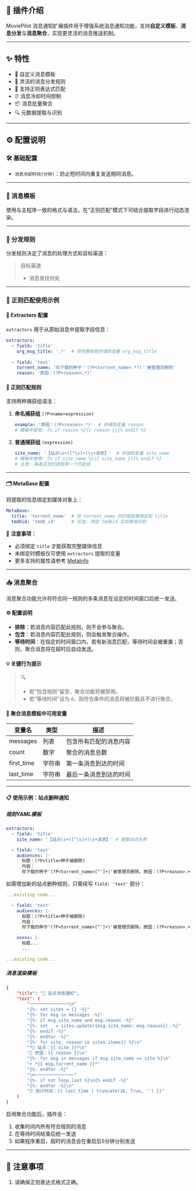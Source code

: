 ## 👋 插件介绍

MoviePilot 消息通知扩展插件用于增强系统消息通知功能，支持**自定义模板**、**消息分发**与**消息聚合**，实现更灵活的消息推送机制。

---

## ✨ 特性
- 🔧 自定义消息模板
- 📝 灵活的消息分发规则
- 🎯 支持正则表达式匹配
- ⏰ 消息冷却时间控制
- 📦 消息批量聚合
- 🔍 元数据提取与识别

---

## ⚙️ 配置说明

### 🛠 基础配置

- `消息冷却时间(分钟)`：防止短时间内重复发送相同消息。

---

### 📄 消息模板

使用与主程序一致的格式与语法，在“正则匹配”模式下可结合提取字段进行动态渲染。

---

### 🔄 分发规则

分发规则决定了消息的处理方式和目标渠道：

> 目标渠道  
> - 消息发往何处

---

### 🌰 正则匹配使用示例

#### 🧩 Extractors 配置

`extractors` 用于从原始消息中提取字段信息：

```yaml
extractors:
  - field: 'title'
    org_msg_title: '.*'  # 将完整标题存储到变量 org_msg_title
  
  - field: 'text'
    torrent_name: '你下载的种子''(?P<torrent_name>.*?)''被管理员删除'
    reason: '原因：(?P<reason>.*)'
```

#### 🧾 正则匹配规则

支持两种捕获组语法：

1. **命名捕获组** `(?P<name>expression)`  
   ```yaml
   example: '原因：(?P<reason>.*)'  # 存储到变量 reason
   # 模板中使用: {% if reason %}{{ reason }}{% endif %}
   ```

2. **普通捕获组** `(expression)`  
   ```yaml
   site_name: '【站点\s+([^\s]+)\s+消息】'  # 存储到变量 site_name
   # 模板中使用: {% if site_name %}{{ site_name }}{% endif %}
   # 注意: 每条正则仅提取第一个匹配组
   ```

---

#### 🗂 MetaBase 配置

将提取的信息绑定到媒体对象上：

```yaml
MetaBase:
  title: 'torrent_name'  # 将 torrent_name 的匹配结果绑定到 title
  tmdbid: 'tmdb_id'      # 可选: 绑定 tmdbid 实现精准识别
```

📌 **注意事项：**

- 必须绑定 `title` 才能获取完整媒体信息
- 未绑定时模板仅可使用 `extractors` 提取的变量
- 更多支持的属性请参考 [MetaInfo](https://github.com/jxxghp/MoviePilot/blob/fcd5ca3fda1992ece6bb2111afa1b75909d0557f/app/schemas/context.py#L6-L61)

---

### 📥 消息聚合

消息聚合功能允许将符合同一规则的多条消息在设定的时间窗口后统一发送。

#### ⚙️ 配置说明

- **排除**：若消息内容匹配此规则，则不会参与聚合。
- **包含**：若消息内容匹配此规则，则会触发聚合操作。
- **等待时间**：在指定的时间窗口内，若有新消息匹配，等待时间会被重置；否则，聚合消息将在超时后自动发送。

#### 💡 关键行为提示

> 🔍
> - 若“包含规则”留空，聚合功能将被禁用。
> - 若“等待时间”设为 `0`，则符合条件的消息将被拦截且不进行聚合。

#### 🧪 聚合消息模板中可用变量

| 变量名      | 类型     | 描述                           |
|-------------|----------|--------------------------------|
| messages  | 列表     | 包含所有匹配的消息内容         |
| count     | 数字     | 聚合的消息总数                 |
| first_time| 字符串   | 第一条消息到达的时间            |
| last_time | 字符串   | 最后一条消息到达的时间          |

---

#### 📋 使用示例：站点删种通知

##### 规则YAML模板

```yaml
extractors:
  - field: 'title'
    site_name: '【站点\s+([^\s]+)\s+消息】' # 提取站点名称

  - field: 'text'
    audiences: |-
      标题：(?P<title>种子被删除)
      内容：
      你下载的种子'(?P<torrent_name>[^']+)'被管理员删除。原因：(?P<reason>.+。)
```

如需增加新的站点删种规则，只需续写 `field: 'text'` 部分：

```yaml
...existing code...

  - field: 'text'
    audiences: |-
      标题：(?P<title>种子被删除)
      内容：
      你下载的种子'(?P<torrent_name>[^']+)'被管理员删除。原因：(?P<reason>.+。)

    xxxxx: |-
      标题...
      ...

...existing code...
```

##### 消息渲染模板

```json
{
    "title": "📢 站点消息通知",
    "text": (
        "───────────────\n"
        "{%- set sites = {} -%}"
        "{%- for msg in messages -%}"
        "{%- if msg.site_name and msg.reason -%}"
        "{%- set _ = sites.update({msg.site_name: msg.reason}) -%}"
        "{%- endif -%}"
        "{%- endfor -%}"
        "{%- for site, reason in sites.items() %}\n"
        "*🔹 站点：{{ site }}*\n"
        "🔸 原因：{{ reason }}\n"
        "{%- for msg in messages if msg.site_name == site %}\n"
        "➤ *{{ msg.torrent_name }}*"
        "{%- endfor -%}"
        "\n───────────────"
        "{%- if not loop.last %}\n{% endif -%}"
        "{%- endfor -%}\n"
        "⏰ 统计时间：{{ last_time | truncate(16, True, '') }}"
    )
}
```

启用聚合功能后，插件会：

1. 收集时间内所有符合规则的消息
2. 在等待时间结束后统一发送
3. 如果程序重启，超时的消息会在重启后5分钟分别发送

---

## 📝 注意事项

1. 请确保正则表达式格式正确。